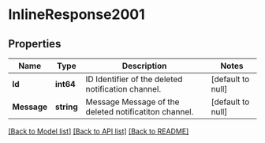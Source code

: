 # InlineResponse2001

## Properties
Name | Type | Description | Notes
------------ | ------------- | ------------- | -------------
**Id** | **int64** | ID Identifier of the deleted notification channel. | [default to null]
**Message** | **string** | Message Message of the deleted notificatiton channel. | [default to null]

[[Back to Model list]](../README.md#documentation-for-models) [[Back to API list]](../README.md#documentation-for-api-endpoints) [[Back to README]](../README.md)


